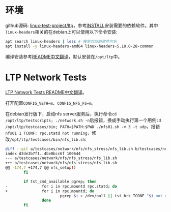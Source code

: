 # 环境

github源码: [linux-test-project/ltp](https://github.com/linux-test-project/ltp)，参考[INSTALL](https://github.com/linux-test-project/ltp/blob/master/INSTALL)安装需要的依赖软件。其中`linux-headers`相关的在debian上可以使用以下命令安装:
```sh
apt search linux-headers | less # 搜索对应的软件包名
apt install -y linux-headers-amd64 linux-headers-5.10.0-28-common
```

编译安装参考[README中文翻译](https://chenxiaosong.com/src/translations/tests/ltp-readme.html)，默认安装在`/opt/ltp`中。

# LTP Network Tests

[LTP Network Tests README中文翻译](https://chenxiaosong.com/src/translations/tests/ltp-network-tests-readme.html)。

打开配置`CONFIG_VETH=m`、`CONFIG_NFS_FS=m`。

在debian发行版下，启动nfs server服务后，执行命令`cd /opt/ltp/testscripts; ./network.sh -n`后报错，换成手动执行第一个用例`cd /opt/ltp/testcases/bin; PATH=$PATH:$PWD ./nfs01.sh -v 3 -t udp`，报错`nfs01 1 TCONF: rpc.statd not running`，修改`/opt/ltp/testcases/bin/nfs_lib.sh`:
```sh
diff --git a/testcases/network/nfs/nfs_stress/nfs_lib.sh b/testcases/network/nfs/nfs_stress/nfs_lib.sh
index d3de3b7f1..4be0bcc6f 100644
--- a/testcases/network/nfs/nfs_stress/nfs_lib.sh
+++ b/testcases/network/nfs/nfs_stress/nfs_lib.sh
@@ -174,7 +174,7 @@ nfs_setup()
        fi

        if tst_cmd_available pgrep; then
-               for i in rpc.mountd rpc.statd; do
+               for i in rpc.mountd; do
                        pgrep $i > /dev/null || tst_brk TCONF "$i not running"
                done
        fi
```
